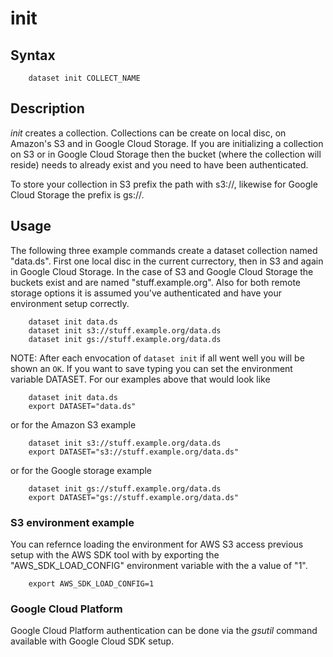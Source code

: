 
# init

## Syntax

```
    dataset init COLLECT_NAME
```

## Description

_init_ creates a collection. Collections can be create on local 
disc, on Amazon's S3 and in Google Cloud Storage. If you are 
initializing a collection on S3 or in Google Cloud Storage then 
the bucket (where the collection will reside) needs to already 
exist and you need to have been authenticated.

To store your collection in S3 prefix the path with s3://, likewise 
for Google Cloud Storage the prefix is gs://.

## Usage

The following three example commands create a dataset collection 
named "data.ds".  First one local disc in the current currectory, 
then in S3 and again in Google Cloud Storage. In the case of S3 
and Google Cloud Storage the buckets exist and are named 
"stuff.example.org". Also for both remote storage options it is 
assumed you've authenticated and have your environment setup 
correctly.

```
    dataset init data.ds
    dataset init s3://stuff.example.org/data.ds
    dataset init gs://stuff.example.org/data.ds
```

NOTE: After each envocation of `dataset init` if all went well 
you will be shown an `OK`. If you want to save typing you can 
set the environment variable DATASET.  For our examples above 
that would look like

```
    dataset init data.ds
    export DATASET="data.ds"
```

or for the Amazon S3 example

```
    dataset init s3://stuff.example.org/data.ds
    export DATASET="s3://stuff.example.org/data.ds"
```

or for the Google storage example

```
    dataset init gs://stuff.example.org/data.ds
    export DATASET="gs://stuff.example.org/data.ds"
```

### S3 environment example

You can refernce loading the environment for AWS S3 access 
previous setup with the AWS SDK tool with by exporting 
the "AWS_SDK_LOAD_CONFIG" environment variable with the a 
value of "1".

```shell
    export AWS_SDK_LOAD_CONFIG=1
```

### Google Cloud Platform

Google Cloud Platform authentication can be done via the _gsutil_ 
command available with Google Cloud SDK setup.

